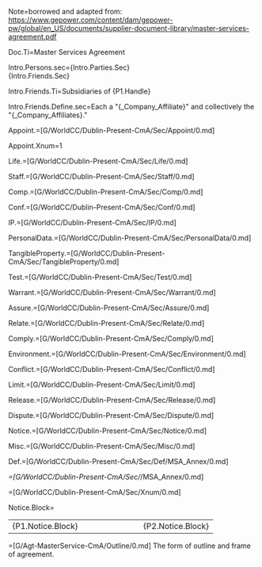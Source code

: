 Note=borrowed and adapted from:  <a href="https://www.gepower.com/content/dam/gepower-pw/global/en_US/documents/supplier-document-library/master-services-agreement.pdf">https://www.gepower.com/content/dam/gepower-pw/global/en_US/documents/supplier-document-library/master-services-agreement.pdf</a>

Doc.Ti=Master Services Agreement

Intro.Persons.sec={Intro.Parties.Sec}<br>{Intro.Friends.Sec}

Intro.Friends.Ti=Subsidiaries of {P1.Handle}

Intro.Friends.Define.sec=Each a "{_Company_Affiliate}" and collectively the "{_Company_Affiliates}."

Appoint.=[G/WorldCC/Dublin-Present-CmA/Sec/Appoint/0.md]

Appoint.Xnum=1

Life.=[G/WorldCC/Dublin-Present-CmA/Sec/Life/0.md]

Staff.=[G/WorldCC/Dublin-Present-CmA/Sec/Staff/0.md]

Comp.=[G/WorldCC/Dublin-Present-CmA/Sec/Comp/0.md]

Conf.=[G/WorldCC/Dublin-Present-CmA/Sec/Conf/0.md]

IP.=[G/WorldCC/Dublin-Present-CmA/Sec/IP/0.md]

PersonalData.=[G/WorldCC/Dublin-Present-CmA/Sec/PersonalData/0.md]

TangibleProperty.=[G/WorldCC/Dublin-Present-CmA/Sec/TangibleProperty/0.md]

Test.=[G/WorldCC/Dublin-Present-CmA/Sec/Test/0.md]

Warrant.=[G/WorldCC/Dublin-Present-CmA/Sec/Warrant/0.md]

Assure.=[G/WorldCC/Dublin-Present-CmA/Sec/Assure/0.md]

Relate.=[G/WorldCC/Dublin-Present-CmA/Sec/Relate/0.md]

Comply.=[G/WorldCC/Dublin-Present-CmA/Sec/Comply/0.md]

Environment.=[G/WorldCC/Dublin-Present-CmA/Sec/Environment/0.md]

Conflict.=[G/WorldCC/Dublin-Present-CmA/Sec/Conflict/0.md]

Limit.=[G/WorldCC/Dublin-Present-CmA/Sec/Limit/0.md]

Release.=[G/WorldCC/Dublin-Present-CmA/Sec/Release/0.md]

Dispute.=[G/WorldCC/Dublin-Present-CmA/Sec/Dispute/0.md]

Notice.=[G/WorldCC/Dublin-Present-CmA/Sec/Notice/0.md]

Misc.=[G/WorldCC/Dublin-Present-CmA/Sec/Misc/0.md]

Def.=[G/WorldCC/Dublin-Present-CmA/Sec/Def/MSA_Annex/0.md]

_=[G/WorldCC/Dublin-Present-CmA/Sec/_/MSA_Annex/0.md]

=[G/WorldCC/Dublin-Present-CmA/Sec/Xnum/0.md]

Notice.Block=<table><tbody><tr><td>{P1.Notice.Block}</td><td width="100"></td><td>{P2.Notice.Block}</td> </tr></tbody></table>

=[G/Agt-MasterService-CmA/Outline/0.md]  The form of outline and frame of agreement.